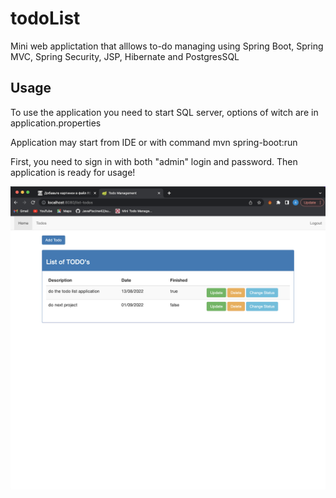 # todoList
Mini web applictation that alllows to-do managing using Spring Boot, Spring MVC, Spring Security, JSP, Hibernate and PostgresSQL

## Usage
To use the application you need to start SQL server, options of witch are in application.properties

Application may start from IDE or with command mvn spring-boot:run

First, you need to sign in with both "admin" login and password. Then application is ready for usage!

![Image text](https://github.com/Artyomushkov/todoList/blob/main/src/appImage.png)
